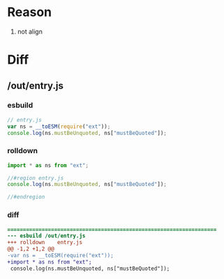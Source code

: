 # Reason
1. not align
# Diff
## /out/entry.js
### esbuild
```js
// entry.js
var ns = __toESM(require("ext"));
console.log(ns.mustBeUnquoted, ns["mustBeQuoted"]);
```
### rolldown
```js
import * as ns from "ext";

//#region entry.js
console.log(ns.mustBeUnquoted, ns["mustBeQuoted"]);

//#endregion

```
### diff
```diff
===================================================================
--- esbuild	/out/entry.js
+++ rolldown	entry.js
@@ -1,2 +1,2 @@
-var ns = __toESM(require("ext"));
+import * as ns from "ext";
 console.log(ns.mustBeUnquoted, ns["mustBeQuoted"]);

```